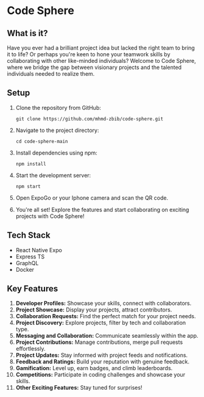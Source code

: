# Code Sphere

## What is it?

Have you ever had a brilliant project idea but lacked the right team to bring it to life? Or perhaps you're keen to hone your teamwork skills by collaborating with other like-minded individuals? Welcome to Code Sphere, where we bridge the gap between visionary projects and the talented individuals needed to realize them.

## Setup

1. Clone the repository from GitHub:

   ```
   git clone https://github.com/mhmd-zbib/code-sphere.git
   ```

2. Navigate to the project directory:

   ```
   cd code-sphere-main
   ```

3. Install dependencies using npm:

   ```
   npm install
   ```

4. Start the development server:

   ```
   npm start
   ```

5. Open ExpoGo or your Iphone camera and scan the QR code.

6. You're all set! Explore the features and start collaborating on exciting projects with Code Sphere!

## Tech Stack

- React Native Expo
- Express TS
- GraphQL
- Docker

## Key Features

1. **Developer Profiles:** Showcase your skills, connect with collaborators.
2. **Project Showcase:** Display your projects, attract contributors.
3. **Collaboration Requests:** Find the perfect match for your project needs.
4. **Project Discovery:** Explore projects, filter by tech and collaboration type.
5. **Messaging and Collaboration:** Communicate seamlessly within the app.
6. **Project Contributions:** Manage contributions, merge pull requests effortlessly.
7. **Project Updates:** Stay informed with project feeds and notifications.
8. **Feedback and Ratings:** Build your reputation with genuine feedback.
9. **Gamification:** Level up, earn badges, and climb leaderboards.
10. **Competitions:** Participate in coding challenges and showcase your skills.
11. **Other Exciting Features:** Stay tuned for surprises!
